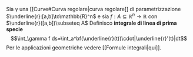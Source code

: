 Sia $\gamma$ una [[Curve#Curva regolare|curva regolare]] di parametrizzazione $\underline{r}:[a,b]\to\mathbb{R}^n$ e sia $f:A\subseteq\mathbb{R}^n\to\mathbb{R}$ con $\underline{r}([a,b])\subseteq A$
Definisco **integrale di linea di prima specie**
$$\int_\gamma f ds=\int_a^bf(\underline{r}(t))\cdot|\underline{r}'(t)|dt$$
Per le applicazioni geometriche vedere [[Formule integrali|qui]].